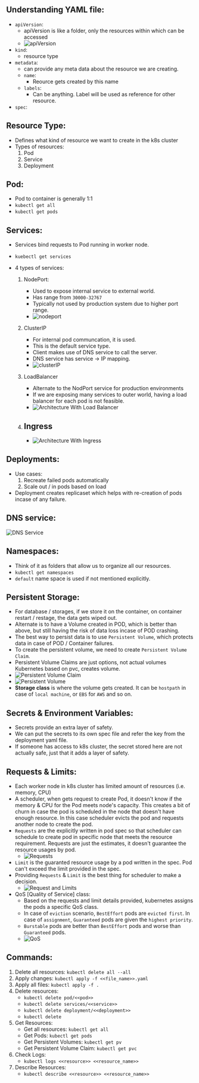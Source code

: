 ## Understanding YAML file:

- `apiVersion`:
  - apiVersion is like a folder, only the resources within which can be accessed
  - ![apiVersion](images/apiVersion.png)
- `kind`:
  - resource type
- `metadata`:
  - can provide any meta data about the resource we are creating.
  - `name`:
    - Reource gets created by this name
  - `labels`:
    - Can be anything. Label will be used as reference for other resource.
- `spec`:

## Resource Type:

- Defines what kind of resource we want to create in the k8s cluster
- Types of resources:
  1. Pod
  2. Service
  3. Deployment

## Pod:

- Pod to container is generally 1:1
- `kubectl get all`
- `kubectl get pods`

## Services:

- Services bind requests to Pod running in worker node.
- `kuebectl get services`
- 4 types of services:

  1. NodePort:

     - Used to expose internal service to external world.
     - Has range from `30000-32767`
     - Typically not used by production system due to higher port range.
     - ![nodeport](images/nodeport_service.png)

  2. ClusterIP

     - For internal pod communcation, it is used.
     - This is the default service type.
     - Client makes use of DNS service to call the server.
     - DNS service has service -> IP mapping.
     - ![clusterIP](images/clusterIP_service.png)

  3. LoadBalancer

     - Alternate to the NodPort service for production environments
     - If we are exposing many services to outer world, having a load balancer for each pod is not feasible.
     - ![Architecture With Load Balancer](images/architecture-1.png)

  4. ## Ingress
     - ![Architecture With Ingress](images/architecture-2.png)

## Deployments:

- Use cases:
  1. Recreate failed pods automatically
  2. Scale out / in pods based on load
- Deployment creates replicaset which helps with re-creation of pods incase of any failure.

## DNS service:

![DNS Service](images/dns_service.png)

## Namespaces:

- Think of it as folders that allow us to organize all our resources.
- `kubectl get namespaces`
- `default` name space is used if not mentioned explicitly.

## Persistent Storage:

- For database / storages, if we store it on the container, on container restart / restage, the data gets wiped out.
- Alternate is to have a Volume created in POD, which is better than above, but still having the risk of data loss incase of POD crashing.
- The best way to persist data is to use `Persistent Volume`, which protects data in case of POD / Container failures.
- To create the persistent volume, we need to create `Persistent Volume Claim`.
- Persistent Volume Claims are just options, not actual volumes Kubernetes based on pvc, creates volume.
- ![Persistent Volume Claim](images/pvc.png)
- ![Persistent Volume](images/pv.png)
- <b>Storage class</b> is where the volume gets created. It can be `hostpath` in case of `local machine`, or `EBS` for `AWS` and so on.

## Secrets & Environment Variables:

- Secrets provide an extra layer of safety.
- We can put the secrets to its own spec file and refer the key from the deployment yaml file.
- If someone has access to k8s cluster, the secret stored here are not actually safe, just that it adds a layer of safety.

## Requests & Limits:

- Each worker node in k8s cluster has limited amount of resources (i.e. memory, CPU)
- A scheduler, when gets request to create Pod, it doesn't know if the memory & CPU for the Pod meets node's capacity. This creates a bit of churn in case the pod is scheduled in the node that doesn't have enough resource. In this case scheduler evicts the pod and requests another node to create the pod.
- `Requests` are the explicitly written in pod spec so that scheduler can schedule to create pod in specific node that meets the resource requirement. Requests are just the estimates, it doesn't guarantee the resource usages by pod.
  - ![Requests](images/request.png)
- `Limit` is the guaranted resource usage by a pod written in the spec. Pod can't exceed the limit provided in the spec.
- Providing `Requests` & `Limit` is the best thing for scheduler to make a decision.
  - ![Request and Limits](images/requests-limit.png)
- QoS [Quality of Service] class:
  - Based on the requests and limit details provided, kubernetes assigns the pods a specific QoS class.
  - In case of `eviction` scenario, `BestEffort` pods are `evicted first`. In case of `assignment`, `Guaranteed` pods are given the `highest priority`.
  - `Burstable` pods are better than `BestEffort` pods and worse than `Guaranteed` pods.
  - ![QoS](images/qos.png)

## Commands:

1. Delete all resources: `kubectl delete all --all`
2. Apply changes: `kubectl apply -f <<file_name>>.yaml`
3. Apply all files: `kubectl apply -f .`
4. Delete resources:
   - `kubectl delete pod/<<pod>>`
   - `kubectl delete services/<<service>>`
   - `kubectl delete deployment/<<deployment>>`
   - `kubectl delete `
5. Get Resources:
   - Get all resources: `kubectl get all`
   - Get Pods: `kubectl get pods`
   - Get Persistent Volumes: `kubectl get pv`
   - Get Persistent Volume Claim: `kubectl get pvc`
6. Check Logs:
   - `kubectl logs <<resource>> <<resource_name>>`
7. Describe Resources:
   - `kubectl describe <<resource>> <<resource_name>>`
